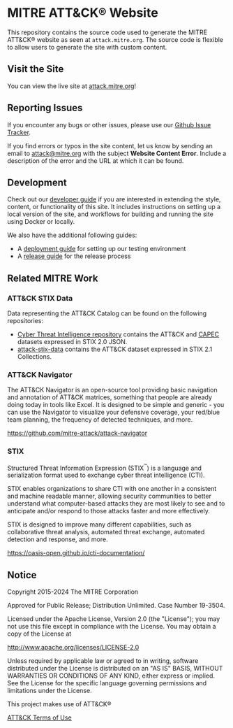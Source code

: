 # MITRE ATT&CK&reg; Website

This repository contains the source code used to generate the MITRE ATT&CK&reg; website as seen at `attack.mitre.org`. The source code is flexible to allow users to generate the site with custom content.

## Visit the Site

You can view the live site at [attack.mitre.org](https://attack.mitre.org)!

## Reporting Issues

If you encounter any bugs or other issues, please use our [Github Issue Tracker](https://github.com/mitre-attack/attack-website/issues).

If you find errors or typos in the site content, let us know by sending an email to <attack@mitre.org> with the subject **Website Content Error**. Include a description of the error and the URL at which it can be found.

## Development

Check out our [developer guide](DEVELOPMENT.md) if you are interested in extending the style, content, or functionality of this site.
It includes instructions on setting up a local version of the site, and workflows for building and running the site using Docker or locally.

We also have the additional following guides:

* A [deployment guide](./test/README.md) for setting up our testing environment
* A [release guide](./docs/RELEASE.md) for the release process

## Related MITRE Work

### ATT&CK STIX Data

Data representing the ATT&CK Catalog can be found on the following repositories:

* [Cyber Threat Intelligence repository](https://github.com/mitre/cti) contains the ATT&CK and [CAPEC](https://capec.mitre.org/) datasets expressed in STIX 2.0 JSON.
* [attack-stix-data](https://github.com/mitre-attack/attack-stix-data) contains the ATT&CK dataset expressed in STIX 2.1 Collections.

### ATT&CK Navigator

The ATT&CK Navigator is an open-source tool providing basic navigation and annotation of ATT&CK matrices, something that people are already doing today in tools like Excel. It is designed to be simple and generic - you can use the Navigator to visualize your defensive coverage, your red/blue team planning, the frequency of detected techniques, and more.

<https://github.com/mitre-attack/attack-navigator>

### STIX

Structured Threat Information Expression (STIX<sup>&trade;</sup>) is a language and serialization format used to exchange cyber threat intelligence (CTI).

STIX enables organizations to share CTI with one another in a consistent and machine readable manner, allowing security communities to better understand what computer-based attacks they are most likely to see and to anticipate and/or respond to those attacks faster and more effectively.

STIX is designed to improve many different capabilities, such as collaborative threat analysis, automated threat exchange, automated detection and response, and more.

<https://oasis-open.github.io/cti-documentation/>

## Notice

Copyright 2015-2024 The MITRE Corporation

Approved for Public Release; Distribution Unlimited. Case Number 19-3504.

Licensed under the Apache License, Version 2.0 (the "License");
you may not use this file except in compliance with the License.
You may obtain a copy of the License at

   <http://www.apache.org/licenses/LICENSE-2.0>

Unless required by applicable law or agreed to in writing, software
distributed under the License is distributed on an "AS IS" BASIS,
WITHOUT WARRANTIES OR CONDITIONS OF ANY KIND, either express or implied.
See the License for the specific language governing permissions and
limitations under the License.

This project makes use of ATT&CK&reg;

[ATT&CK Terms of Use](https://attack.mitre.org/resources/terms-of-use/)
